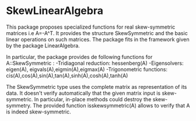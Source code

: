 # SkewLinearAlgebra
This package proposes specialized functions for real skew-symmetric matrices i.e A=-A^T.
It provides the structure SkewSymmetric and the basic linear operations on such 
matrices. The package fits in the framework given by the package LinearAlgebra.

In particular, the package provides de following functions for A::SkewSymmetric :
-Tridiagonal reduction: hessenberg(A)
-Eigensolvers: eigen(A), eigvals(A),eigmin(A),eigmax(A)
-Trigonometric functions: cis(A),cos(A),sin(A),tan(A),sinh(A),cosh(A),tanh(A)

The SkewSymmetric type uses the complete matrix as representation of its data. It doesn't verify automatically that the given matrix input is skew-symmetric. In particular, in-place methods could destroy the skew-symmetry. The provided function isskewsymmetric(A) allows to verify that A is indeed skew-symmetric.
